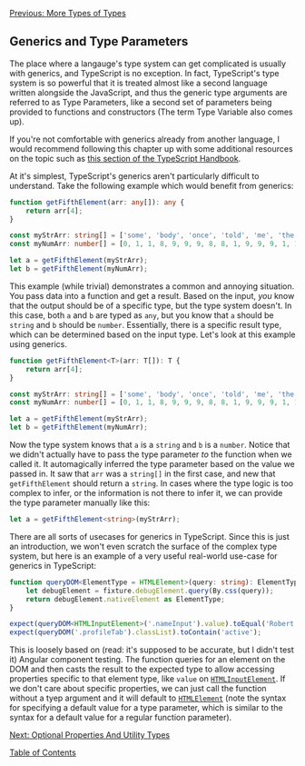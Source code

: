 [Previous: More Types of Types](3-types.md)

## Generics and Type Parameters
The place where a langauge's type system can get complicated is usually with generics, and TypeScript is no exception. In fact, TypeScript's type system is so powerful that it is treated almost like a second language written alongside the JavaScript, and thus the generic type arguments are referred to as Type Parameters, like a second set of parameters being provided to functions and constructors (The term Type Variable also comes up).

If you're not comfortable with generics already from another language, I would recommend following this chapter up with some additional resources on the topic such as [this section of the TypeScript Handbook](https://www.typescriptlang.org/docs/handbook/2/generics.html).

At it's simplest, TypeScript's generics aren't particularly difficult to understand. Take the following example which would benefit from generics:

```TypeScript
function getFifthElement(arr: any[]): any {
    return arr[4];
}

const myStrArr: string[] = ['some', 'body', 'once', 'told', 'me', 'the', 'world'];
const myNumArr: number[] = [0, 1, 1, 8, 9, 9, 9, 8, 8, 1, 9, 9, 9, 1, 1, 9, 7, 2, 5, 3];

let a = getFifthElement(myStrArr);
let b = getFifthElement(myNumArr);
```

This example (while trivial) demonstrates a common and annoying situation. You pass data into a function and get a result. Based on the input, _you_ know that the output should be of a specific type, but the type system doesn't. In this case, both `a` and `b` are typed as `any`, but you know that `a` should be `string` and `b` should be `number`. Essentially, there is a specific result type, which can be determined based on the input type. Let's look at this example using generics.

```TypeScript
function getFifthElement<T>(arr: T[]): T {
    return arr[4];
}

const myStrArr: string[] = ['some', 'body', 'once', 'told', 'me', 'the', 'world'];
const myNumArr: number[] = [0, 1, 1, 8, 9, 9, 9, 8, 8, 1, 9, 9, 9, 1, 1, 9, 7, 2, 5, 3];

let a = getFifthElement(myStrArr);
let b = getFifthElement(myNumArr);
```

Now the type system knows that `a` is a `string` and `b` is a `number`. Notice that we didn't actually have to pass the type parameter _to_ the function when we called it. It automagically inferred the type parameter based on the value we passed in. It saw that `arr` was a `string[]` in the first case, and new that `getFifthElement` should return a `string`. In cases where the type logic is too complex to infer, or the information is not there to infer it, we can provide the type parameter manually like this:

```TypeScript
let a = getFifthElement<string>(myStrArr);
```

There are all sorts of usecases for generics in TypeScript. Since this is just an introduction, we won't even scratch the surface of the complex type system, but here is an example of a very useful real-world use-case for generics in TypeScript:

```TypeScript
function queryDOM<ElementType = HTMLElement>(query: string): ElementType {
    let debugElement = fixture.debugElement.query(By.css(query));
    return debugElement.nativeElement as ElementType;
}

expect(queryDOM<HTMLInputElement>('.nameInput').value).toEqual('Robert Smith');
expect(queryDOM('.profileTab').classList).toContain('active');
```

This is loosely based on (read: it's supposed to be accurate, but I didn't test it) Angular component testing. The function queries for an element on the DOM and then casts the result to the expected type to allow accessing properties specific to that element type, like `value` on [`HTMLInputElement`](https://developer.mozilla.org/en-US/docs/Web/API/HTMLInputElement). If we don't care about specific properties, we can just call the function without a tyep argument and it will default to [`HTMLElement`](https://developer.mozilla.org/en-US/docs/Web/API/HTMLElement) (note the syntax for specifying a default value for a type parameter, which is similar to the syntax for a default value for a regular function parameter).

[Next: Optional Properties And Utility Types](5-utility.md)

[Table of Contents](0-intro.md)
